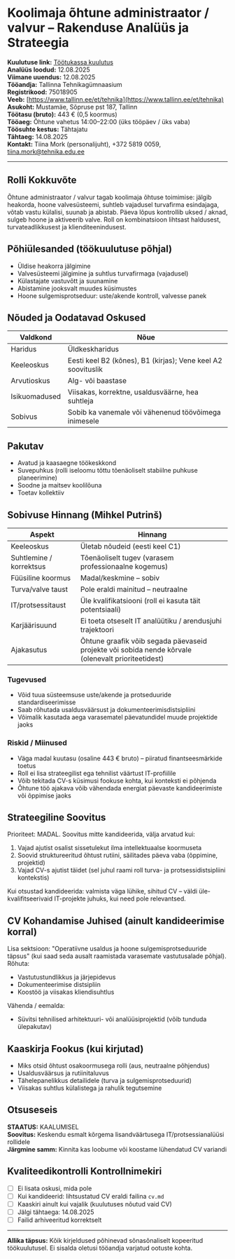 # Koolimaja õhtune administraator / valvur – Rakenduse Analüüs ja Strateegia

**Kuulutuse link:** [Töötukassa kuulutus](https://www.tootukassa.ee/et/toopakkumised/koolimaja-ohtune-administraator-valvur-798678)  
**Analüüs loodud:** 12.08.2025  
**Viimane uuendus:** 12.08.2025  
**Tööandja:** Tallinna Tehnikagümnaasium  
**Registrikood:** 75018905  
**Veeb:** [https://www.tallinn.ee/et/tehnika](https://www.tallinn.ee/et/tehnika)  
**Asukoht:** Mustamäe, Sõpruse pst 187, Tallinn  
**Töötasu (bruto):** 443 € (0,5 koormus)  
**Tööaeg:** Õhtune vahetus 14:00–22:00 (üks tööpäev / üks vaba)  
**Töösuhte kestus:** Tähtajatu  
**Tähtaeg:** 14.08.2025  
**Kontakt:** Tiina Mork (personalijuht), +372 5819 0059, [tiina.mork@tehnika.edu.ee](mailto:tiina.mork@tehnika.edu.ee)

---

## Rolli Kokkuvõte

Õhtune administraator / valvur tagab koolimaja õhtuse toimimise: jälgib heakorda, hoone valvesüsteemi, suhtleb vajadusel turvafirma esindajaga, võtab vastu külalisi, suunab ja abistab. Päeva lõpus kontrollib uksed / aknad, sulgeb hoone ja aktiveerib valve. Roll on kombinatsioon lihtsast haldusest, turvateadlikkusest ja klienditeenindusest.

## Põhiülesanded (töökuulutuse põhjal)

- Üldise heakorra jälgimine
- Valvesüsteemi jälgimine ja suhtlus turvafirmaga (vajadusel)
- Külastajate vastuvõtt ja suunamine
- Abistamine jooksvalt muudes küsimustes
- Hoone sulgemisprotseduur: uste/akende kontroll, valvesse panek

## Nõuded ja Oodatavad Oskused

| Valdkond | Nõue |
|---------|------|
| Haridus | Üldkeskharidus |
| Keeleoskus | Eesti keel B2 (kõnes), B1 (kirjas); Vene keel A2 soovituslik |
| Arvutioskus | Alg- või baastase |
| Isikuomadused | Viisakas, korrektne, usaldusväärne, hea suhtleja |
| Sobivus | Sobib ka vanemale või vähenenud töövõimega inimesele |

## Pakutav

- Avatud ja kaasaegne töökeskkond
- Suvepuhkus (rolli iseloomu tõttu tõenäoliselt stabiilne puhkuse planeerimine)
- Soodne ja maitsev koolilõuna
- Toetav kollektiiv

## Sobivuse Hinnang (Mihkel Putrinš)

| Aspekt | Hinnang |
|--------|---------|
| Keeleoskus | Ületab nõudeid (eesti keel C1) |
| Suhtlemine / korrektsus | Tõenäoliselt tugev (varasem professionaalne kogemus) |
| Füüsiline koormus | Madal/keskmine – sobiv |
| Turva/valve taust | Pole eraldi mainitud – neutraalne |
| IT/protsessitaust | Üle kvalifikatsiooni (roll ei kasuta täit potentsiaali) |
| Karjäärisuund | Ei toeta otseselt IT analüütiku / arendusjuhi trajektoori |
| Ajakasutus | Õhtune graafik võib segada päevaseid projekte või sobida nende kõrvale (olenevalt prioriteetidest) |

### Tugevused

- Võid tuua süsteemsuse uste/akende ja protseduuride standardiseerimisse
- Saab rõhutada usaldusväärsust ja dokumenteerimisdistsipliini
- Võimalik kasutada aega varasematel päevatundidel muude projektide jaoks

### Riskid / Miinused

- Väga madal kuutasu (osaline 443 € bruto) – piiratud finantseesmärkide toetus
- Roll ei lisa strateegilist ega tehnilist väärtust IT-profiilile
- Võib tekitada CV-s küsimusi fookuse kohta, kui konteksti ei põhjenda
- Õhtune töö ajakava võib vähendada energiat päevaste kandideerimiste või õppimise jaoks

## Strateegiline Soovitus

Prioriteet: MADAL. Soovitus mitte kandideerida, välja arvatud kui:

1. Vajad ajutist osalist sissetulekut ilma intellektuaalse koormuseta
2. Soovid struktureeritud õhtust rutiini, säilitades päeva vaba (õppimine, projektid)
3. Vajad CV-s ajutist täidet (sel juhul raami roll turva- ja protsessidistsipliini kontekstis)

Kui otsustad kandideerida: valmista väga lühike, sihitud CV – väldi üle-kvalifitseerivaid IT-projekte juhuks, kui need pole relevantsed.

## CV Kohandamise Juhised (ainult kandideerimise korral)

Lisa sektsioon: "Operatiivne usaldus ja hoone sulgemisprotseduuride täpsus" (kui saad seda ausalt raamistada varasemate vastutusalade põhjal).  
Rõhuta:

- Vastutustundlikkus ja järjepidevus
- Dokumenteerimise distsipliin
- Koostöö ja viisakas kliendisuhtlus

Vähenda / eemalda:

- Süvitsi tehnilised arhitektuuri- või analüüsiprojektid (võib tunduda ülepakutav)

## Kaaskirja Fookus (kui kirjutad)

- Miks otsid õhtust osakoormusega rolli (aus, neutraalne põhjendus)
- Usaldusväärsus ja rutiinitaluvus
- Tähelepanelikkus detailidele (turva ja sulgemisprotseduurid)
- Viisakas suhtlus külalistega ja rahulik tegutsemine

## Otsuseseis

**STAATUS:** KAALUMISEL  
**Soovitus:** Keskendu esmalt kõrgema lisandväärtusega IT/protsessianalüüsi rollidele  
**Järgmine samm:** Kinnita kas loobume või koostame lühendatud CV variandi

## Kvaliteedikontrolli Kontrollnimekiri

- [ ] Ei lisata oskusi, mida pole  
- [ ] Kui kandideerid: lihtsustatud CV eraldi failina `cv.md`  
- [ ] Kaaskiri ainult kui vajalik (kuulutuses nõutud vaid CV)  
- [ ] Jälgi tähtaega: 14.08.2025  
- [ ] Failid arhiveeritud korrektselt

---

**Allika täpsus:** Kõik kirjeldused põhinevad sõnasõnaliselt kopeeritud töökuulutusel. Ei sisalda oletusi tööandja varjatud ootuste kohta.
